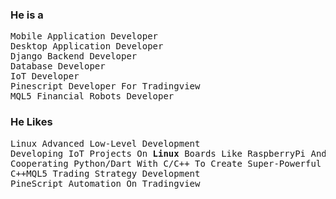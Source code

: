 <h3>He is a</h3>
<pre>
Mobile Application Developer
Desktop Application Developer
Django Backend Developer
Database Developer
IoT Developer
Pinescript Developer For Tradingview
MQL5 Financial Robots Developer
</pre>
<h3>He Likes</h3>
<pre>
Linux Advanced Low-Level Development
Developing IoT Projects On <b>Linux</b> Boards Like RaspberryPi And OrangePi
Cooperating Python/Dart With C/C++ To Create Super-Powerful Solutions
C++MQL5 Trading Strategy Development
PineScript Automation On Tradingview<pre>
